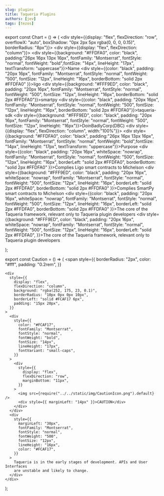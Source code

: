```yaml
---
slug: plugins
title: Taqueria Plugins
authors: [jev]
tags: [tezos]
---
```



export const Chart = () => (
    <div style={{display: "flex", flexDirection: "row", overflowX: "auto", boxShadow: "0px 2px 5px rgba(0, 0, 0, 0.15)", borderRadius: "8px"}}>
      <div style={{display: "flex", flexDirection: "column"}}>
        <div style={{background: "#FFDFA0", color: "black", padding:"26px 16px 13px 16px", fontFamily: "Montserrat", fontStyle: "normal", fontWeight: "bold",fontSize: "14px", lineHeight: "17px", textTransform: "uppercase"}}>Name</div>
        <div style={{color: "black", padding: "20px 16px", fontFamily: "Montserrat", fontStyle: "normal", fontWeight: "500", fontSize: "12px", lineHeight: "16px", borderBottom: "solid 2px #FFDFA0" }}>ligo</div>
        <div style={{background: "#FFF9ED", color: "black", padding: "20px 16px", fontFamily: "Montserrat", fontStyle: "normal", fontWeight: "500", fontSize: "12px", lineHeight: "16px", borderBottom: "solid 2px #FFDFA0"}}>smartpy</div>
        <div style={{color: "black", padding: "20px 16px", fontFamily: "Montserrat", fontStyle: "normal", fontWeight: "500", fontSize: "12px", lineHeight: "16px", borderBottom: "solid 2px #FFDFA0"}}>taqueria-sdk</div>
      <div style={{background: "#FFF9ED", color: "black", padding: "20px 16px", fontFamily: "Montserrat", fontStyle: "normal", fontWeight: "500", fontSize: "12px", lineHeight: "16px"}}>DoinBadlyCorp(DBC)</div>
      </div>
      <div style={{display: "flex", flexDirection: "column", width:"100%"}}>
        <div style={{background: "#FFDFA0", color: "black", padding:"26px 16px 13px 16px", fontFamily: "Montserrat", fontStyle: "normal", fontWeight: "bold",fontSize: "14px", lineHeight: "17px", textTransform: "uppercase"}}>Purpose</div>
        <div style={{color: "black", padding: "20px 16px", whiteSpace: "nowrap", fontFamily: "Montserrat", fontStyle: "normal", fontWeight: "500", fontSize: "12px", lineHeight: "16px", borderLeft: "solid 2px #FFDFA0", borderBottom: "solid 2px #FFDFA0"  }}>Complies Ligo smart contracts to Michelson</div>
        <div style={{background: "#FFF9ED", color: "black", padding: "20px 16px", whiteSpace: "nowrap", fontFamily: "Montserrat", fontStyle: "normal", fontWeight: "500", fontSize: "12px", lineHeight: "16px", borderLeft: "solid 2px #FFDFA0", borderBottom: "solid 2px #FFDFA0" }}>Complies SmartPy smart contracts to Michelson</div>
        <div style={{color: "black", padding: "20px 16px", whiteSpace: "nowrap", fontFamily: "Montserrat", fontStyle: "normal", fontWeight: "500", fontSize: "12px", lineHeight: "16px", borderLeft: "solid 2px #FFDFA0", borderBottom: "solid 2px #FFDFA0" }}>The core of the Taqueria framework, relevant only to Taqueria plugin developers</div>
        <div style={{background: "#FFF9ED", color: "black", padding: "20px 16px", whiteSpace: "nowrap", fontFamily: "Montserrat", fontStyle: "normal", fontWeight: "500", fontSize: "12px", lineHeight: "16px", borderLeft: "solid 2px #FFDFA0", }}>The core of the Taqueria framework, relevant only to Taqueria plugin developers</div>
    </div>
 </div>
);

export const Caution = () => (
  <span
    style={{
      borderRadius: "2px",
      color: "#fff",
      padding: "0.2rem",
    }}
  >
    <div
      style={{
        display: "flex",
        flexDirection: "column",
        background: "rgba(252, 175, 23, 0.1)",
        borderRadius: "10px 0px 0px 10px",
        borderLeft: "solid #FCAF17 6px",
        padding: "15px 20px",
      }}
    >
      <div
        style={{
          color: "#FCAF17",
          fontFamily: "Montserrat",
          fontStyle: "normal",
          fontWeight: "bold",
          fontSize: "14px",
          lineHeight: "17px",
          fontVariant: "small-caps",
        }}
      >
        <div
          style={{
            display: "flex",
            flexDirection: "row",
            marginBottom: "11px",
          }}
        >
          <img src={require("../../static/img/CautionIcon.png").default} />
          <div style={{ marginLeft: "14px" }}>CAUTION</div>
        </div>
      </div>
      <div
        style={{
          marginLeft: "30px",
          fontFamily: "Montserrat",
          fontStyle: "normal",
          fontWeight: "500",
          fontSize: "12px",
          lineHeight: "16px",
          color: "#FCAF17",
        }}
      >
        Taqueria is in the early stages of development. APIs and User Interfaces
        are unstable and likely to change.
      </div>
    </div>
  </span>
);

<Chart />
<Caution />
